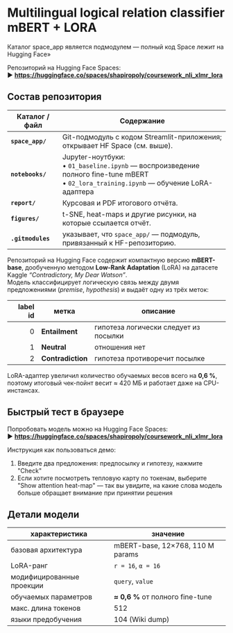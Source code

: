 # Multilingual logical relation classifier mBERT + LORA

Каталог space_app является подмодулем — полный код Space лежит на Hugging Face»

Репозиторий на Hugging Face Spaces:  
▶ **https://huggingface.co/spaces/shapiropoly/coursework_nli_xlmr_lora**


## Состав репозитория

| Каталог / файл    | Содержание                                                                                                                                   |
|-------------------|----------------------------------------------------------------------------------------------------------------------------------------------|
| **`space_app/`**  | Git-подмодуль с кодом Streamlit-приложения; открывает HF Space (см. выше).                                                                   |
| **`notebooks/`**  | Jupyter-ноутбуки:<br>• `01_baseline.ipynb` — воспроизведение полного fine-tune mBERT<br>• `02_lora_training.ipynb` — обучение LoRA-адаптера  |
| **`report/`**     | Курсовая и PDF итогового отчёта.                                                                                                             |
| **`figures/`**    | t-SNE, heat-maps и другие рисунки, на которые ссылается отчёт.                                                                               |
| **`.gitmodules`** | указывает, что `space_app/` — подмодуль, привязанный к HF-репозиторию.                                                                       |



Репозиторий на Hugging Face содержит компактную версию **mBERT-base**, дообученную методом **Low-Rank Adaptation** (LoRA) на датасете Kaggle *“Contradictory, My Dear Watson”*.  
Модель классифицирует логическую связь между двумя предложениями (*premise*, *hypothesis*) и выдаёт одну из трёх меток:

| label id | метка             | описание                                  |
|---------:|-------------------|-------------------------------------------|
| 0        | **Entailment**    | гипотеза логически следует из посылки     |
| 1        | **Neutral**       | отношения нет                             |
| 2        | **Contradiction** | гипотеза противоречит посылке             |

LoRA-адаптер увеличил количество обучаемых весов всего на **0,6 %**, поэтому итоговый чек-пойнт весит ≈ 420 МБ и работает даже на CPU-инстансах.


## Быстрый тест в браузере

Попробовать модель можно на Hugging Face Spaces:  
▶ **https://huggingface.co/spaces/shapiropoly/coursework_nli_xlmr_lora**


Инструкция как пользоваться демо:

1. Введите два предложения: предпосылку и гипотезу, нажмите "Check"
2. Если хотите посмотреть тепловую карту по токенам, выберите 
"Show attention heat-map" — так вы увидите, на какие слова модель 
больше обращает внимание при принятии решения

## Детали модели

| характеристика           | значение                         |
|--------------------------|----------------------------------|
| базовая архитектура      | mBERT-base, 12×768, 110 M params |
| LoRA-ранг                | `r = 16`, `α = 16`               |
| модифицированные проекции| `query`, `value`                 |
| обучаемых параметров     | **≈ 0,6 %** от полного fine-tune |
| макс. длина токенов      | 512                              |
| языки предобучения       | 104 (Wiki dump)                  |